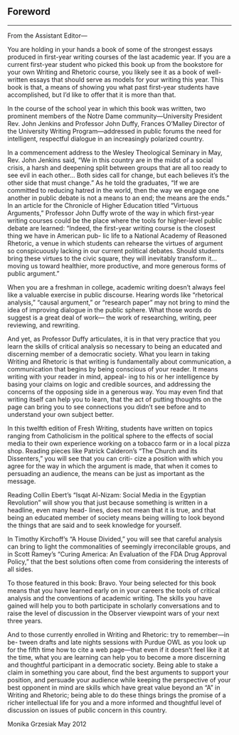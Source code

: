 ## Foreword

----------

From the Assistant Editor—

You are holding in your hands a book of some of the strongest essays produced in first-year writing courses of the last academic year. If you are a current first-year student who picked this book up from the bookstore for your own Writing and Rhetoric course, you likely see it as a book of well-written essays that should serve as models for your writing this year. This book is that, a means of showing you what past first-year students have accomplished, but I’d like to offer that it is more than that.

In the course of the school year in which this book was written, two prominent members of the Notre Dame community—University President Rev. John Jenkins and Professor John Duffy, Frances O’Malley Director of the University Writing Program—addressed in public forums the need for intelligent, respectful dialogue in an increasingly polarized country.

In a commencement address to the Wesley Theological Seminary in May, Rev. John Jenkins said, “We in this country are in the midst of a social crisis, a harsh and deepening split between groups that are all too ready to see evil in each other... Both sides call for change, but each believes it’s the other side that must change.” As he told the graduates, “If we are committed to reducing hatred in the world, then the way we engage one another in public debate is not a means to an end; the means are the ends.” In an article for the Chronicle of Higher Education titled “Virtuous Arguments,” Professor John Duffy wrote of the way in which first-year writing courses could be the place where the tools for higher-level public debate are learned: “Indeed, the first-year writing course is the closest thing we have in American pub- lic life to a National Academy of Reasoned Rhetoric, a venue in which students can rehearse the virtues of argument so conspicuously lacking in our current political debates. Should students bring these virtues to the civic square, they will inevitably transform it... moving us toward healthier, more productive, and more generous forms of public argument.”

When you are a freshman in college, academic writing doesn’t always feel like a valuable exercise in public discourse. Hearing words like “rhetorical analysis,” “causal argument,” or “research paper” may not bring to mind the idea of improving dialogue in the public sphere. What those words do suggest is a great deal of work— the work of researching, writing, peer reviewing, and rewriting.

And yet, as Professor Duffy articulates, it is in that very practice that you learn the skills of critical analysis so necessary to being an educated and discerning member of a democratic society. What you learn in taking Writing and Rhetoric is that writing is fundamentally about communication, a communication that begins by being conscious of your reader. It means writing with your reader in mind, appeal- ing to his or her intelligence by basing your claims on logic and credible sources, and addressing the concerns of the opposing side in a generous way. You may even find that writing itself can help you to learn, that the act of putting thoughts on the page can bring you to see connections you didn’t see before and to understand your own subject better.

In this twelfth edition of Fresh Writing, students have written on topics ranging from Catholicism in the political sphere to the effects of social media to their own experience working on a tobacco farm or in a local pizza shop. Reading pieces like Patrick Calderon’s “The Church and its Dissenters,” you will see that you can criti- cize a position with which you agree for the way in which the argument is made, that when it comes to persuading an audience, the means can be just as important as the message.

Reading Collin Ebert’s “Isqat Al-Nizam: Social Media in the Egyptian Revolution” will show you that just because something is written in a headline, even many head- lines, does not mean that it is true, and that being an educated member of society means being willing to look beyond the things that are said and to seek knowledge for yourself.

In Timothy Kirchoff’s “A House Divided,” you will see that careful analysis can bring to light the commonalities of seemingly irreconcilable groups, and in Scott Ramey’s “Curing America: An Evaluation of the FDA Drug Approval Policy,” that the best solutions often come from considering the interests of all sides.

To those featured in this book: Bravo. Your being selected for this book means that you have learned early on in your careers the tools of critical analysis and the conventions of academic writing. The skills you have gained will help you to both participate in scholarly conversations and to raise the level of discussion in the Observer viewpoint wars of your next three years.

And to those currently enrolled in Writing and Rhetoric: try to remember—in be- tween drafts and late nights sessions with Purdue OWL as you look up for the fifth time how to cite a web page—that even if it doesn’t feel like it at the time, what you
are learning can help you to become a more discerning and thoughtful participant in a democratic society. Being able to stake a claim in something you care about, find the best arguments to support your position, and persuade your audience while keeping the perspective of your best opponent in mind are skills which have great value beyond an “A” in Writing and Rhetoric; being able to do these things brings the promise of a richer intellectual life for you and a more informed and thoughtful level of discussion on issues of public concern in this country.

Monika Grzesiak
May 2012
